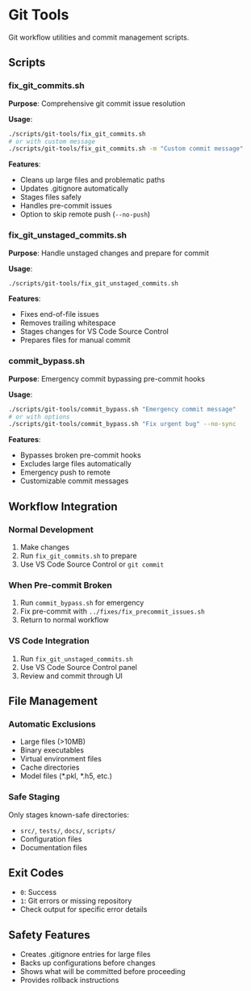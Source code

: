 # Git Tools

Git workflow utilities and commit management scripts.

## Scripts

### fix_git_commits.sh
**Purpose**: Comprehensive git commit issue resolution

**Usage**:
```bash
./scripts/git-tools/fix_git_commits.sh
# or with custom message
./scripts/git-tools/fix_git_commits.sh -m "Custom commit message"
```

**Features**:
- Cleans up large files and problematic paths
- Updates .gitignore automatically
- Stages files safely
- Handles pre-commit issues
- Option to skip remote push (`--no-push`)

### fix_git_unstaged_commits.sh
**Purpose**: Handle unstaged changes and prepare for commit

**Usage**:
```bash
./scripts/git-tools/fix_git_unstaged_commits.sh
```

**Features**:
- Fixes end-of-file issues
- Removes trailing whitespace
- Stages changes for VS Code Source Control
- Prepares files for manual commit

### commit_bypass.sh
**Purpose**: Emergency commit bypassing pre-commit hooks

**Usage**:
```bash
./scripts/git-tools/commit_bypass.sh "Emergency commit message"
# or with options
./scripts/git-tools/commit_bypass.sh "Fix urgent bug" --no-sync
```

**Features**:
- Bypasses broken pre-commit hooks
- Excludes large files automatically
- Emergency push to remote
- Customizable commit messages

## Workflow Integration

### Normal Development
1. Make changes
2. Run `fix_git_commits.sh` to prepare
3. Use VS Code Source Control or `git commit`

### When Pre-commit Broken
1. Run `commit_bypass.sh` for emergency
2. Fix pre-commit with `../fixes/fix_precommit_issues.sh`
3. Return to normal workflow

### VS Code Integration
1. Run `fix_git_unstaged_commits.sh`
2. Use VS Code Source Control panel
3. Review and commit through UI

## File Management

### Automatic Exclusions
- Large files (>10MB)
- Binary executables
- Virtual environment files
- Cache directories
- Model files (*.pkl, *.h5, etc.)

### Safe Staging
Only stages known-safe directories:
- `src/`, `tests/`, `docs/`, `scripts/`
- Configuration files
- Documentation files

## Exit Codes

- `0`: Success
- `1`: Git errors or missing repository
- Check output for specific error details

## Safety Features

- Creates .gitignore entries for large files
- Backs up configurations before changes
- Shows what will be committed before proceeding
- Provides rollback instructions
